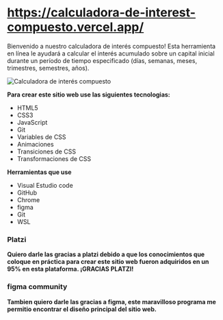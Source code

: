 # https://calculadora-de-interest-compuesto.vercel.app/

Bienvenido a nuestro calculadora de interés compuesto! Esta herramienta en línea le ayudará a calcular el interés acumulado sobre un capital inicial durante un período de tiempo especificado (días, semanas, meses, trimestres, semestres, años).

![Calculadora de interés compuesto](https://calculadora-de-interest-compuesto.vercel.app/)


**Para crear este sitio web use las siguientes tecnologias:**

- HTML5
- CSS3
- JavaScript
-  Git
- Variables de CSS
- Animaciones
- Transiciones  de CSS
- Transformaciones de CSS

**Herramientas que use**

-  Visual Estudio code 
-  GitHub
-  Chrome 
-  figma
-  Git
-  WSL


### Platzi

**Quiero darle las gracias a platzi debido a que los conocimientos que coloque en práctica para crear este sitio web fueron adquiridos en un 95% en esta plataforma. ¡GRACIAS PLATZI!**

### figma community 

**Tambien quiero darle las gracias a figma, este maravilloso programa me permitio encontrar el diseño principal del sitio web.**